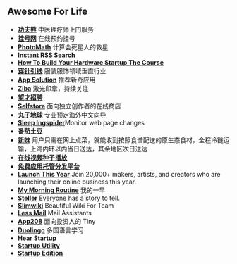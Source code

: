 ## Awesome For Life ##

- [**功夫熊**](http://gfxiong.com/) 中医理疗师上门服务
- [**挂号网**](http://www.guahao.com/) 在线预约挂号
- [**PhotoMath**](https://photomath.net) 计算会死星人的救星
- [**Instant RSS Search**](http://ctrlq.org/rss/)
- [**How To Build Your Hardware Startup The Course**](http://blog.upverter.com/how-to-build-your-hardware-startup-the-course)
- [**穿针引线**](http://www.eeff.net/navigation.php) 服装服饰领域垂直行业
- [**App Solution**](http://app.so/) 推荐新奇应用
- [**Ziba**](http://www.wired.com/2014/10/bold-vision-future-postage-stamp) 激光印章，持续关注
- [**望才招聘**](http://www.matchcv.com/)
- [**Selfstore**](https://selfstore.io/) 面向独立创作者的在线商店
- [**丸子地球**](http://www.wanzi.cc/) 专业预定海外中文向导
- [**Sleep Ingspider**](https://sleepingspider.com)Monitor web page changes
- [**番茄土豆**](https://pomotodo.com/app/)
- [**新味**](http://www.xinweicook.com/) 用户只需在网上点菜，就能收到按照食谱配送的原生态食材，全程冷链运输，上海内环以内当日送达，其余地区次日送达
- [**在线视频种子播放**](http://joker.org/)
- [**免费应用托管分发平台**](http://www.pgyer.com/)
- [**Launch This Year**](http://launchthisyear.com/) Join 20,000+ makers, artists, and creators who are launching their online business this year.
- [**My Morning Routine**](http://mymorningroutine.com/) 我的一早
- [**Steller**](https://steller.co/?) Everyone has a story to tell.
- [**Slimwiki**](https://slimwiki.com/) Beautiful Wiki For Team
- [**Less Mail**](http://robingets.me/lessmail) Mail Assistants
- [**App208**](http://www.app208.com/) 面向投资人的 Tiny
- [**Duolingo**](https://www.duolingo.com) 多国语言学习
- [**Hear Startup**](http://hearstartup.com/)
- [**Startup Utility**](http://www.startuputility.com/)
- [**Startup Edition**](http://startupedition.com/)